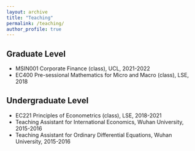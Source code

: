 ```yaml
---
layout: archive
title: "Teaching"
permalink: /teaching/
author_profile: true
---
```


<!--
{% include base_path %}

{% for post in site.teaching reversed %}
  {% include archive-single.html %}
{% endfor %}
-->
## Graduate Level

* MSIN001 Corporate Finance (class), UCL, 2021-2022
* EC400 Pre-sessional Mathematics for Micro and Macro (class), LSE, 2018


## Undergraduate Level
* EC221 Principles of Econometrics (class), LSE, 2018-2021
* Teaching Assistant for International Economics, Wuhan University, 2015-2016
* Teaching Assistant for Ordinary Differential Equations, Wuhan University, 2015-2016                                                                                                                           
                                                                                                                                                                                                                         


